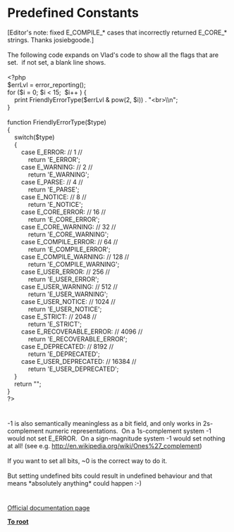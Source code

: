 # Predefined Constants




<div class="phpcode"><span class="html">
[Editor&apos;s note: fixed E_COMPILE_* cases that incorrectly returned E_CORE_* strings. Thanks josiebgoode.]
<br>
<br>The following code expands on Vlad&apos;s code to show all the flags that are set.&#xA0; if not set, a blank line shows.
<br>
<br><span class="default">&lt;?php
<br>$errLvl </span><span class="keyword">= </span><span class="default">error_reporting</span><span class="keyword">();
<br>for (</span><span class="default">$i </span><span class="keyword">= </span><span class="default">0</span><span class="keyword">; </span><span class="default">$i </span><span class="keyword">&lt; </span><span class="default">15</span><span class="keyword">;&#xA0; </span><span class="default">$i</span><span class="keyword">++ ) {
<br>&#xA0; &#xA0; print </span><span class="default">FriendlyErrorType</span><span class="keyword">(</span><span class="default">$errLvl </span><span class="keyword">&amp; </span><span class="default">pow</span><span class="keyword">(</span><span class="default">2</span><span class="keyword">, </span><span class="default">$i</span><span class="keyword">)) . </span><span class="string">&quot;&lt;br&gt;\\n&quot;</span><span class="keyword">; 
<br>}
<br>
<br>function </span><span class="default">FriendlyErrorType</span><span class="keyword">(</span><span class="default">$type</span><span class="keyword">)
<br>{
<br>&#xA0; &#xA0; switch(</span><span class="default">$type</span><span class="keyword">)
<br>&#xA0; &#xA0; {
<br>&#xA0; &#xA0; &#xA0; &#xA0; case </span><span class="default">E_ERROR</span><span class="keyword">: </span><span class="comment">// 1 //
<br>&#xA0; &#xA0; &#xA0; &#xA0; &#xA0; &#xA0; </span><span class="keyword">return </span><span class="string">&apos;E_ERROR&apos;</span><span class="keyword">;
<br>&#xA0; &#xA0; &#xA0; &#xA0; case </span><span class="default">E_WARNING</span><span class="keyword">: </span><span class="comment">// 2 //
<br>&#xA0; &#xA0; &#xA0; &#xA0; &#xA0; &#xA0; </span><span class="keyword">return </span><span class="string">&apos;E_WARNING&apos;</span><span class="keyword">;
<br>&#xA0; &#xA0; &#xA0; &#xA0; case </span><span class="default">E_PARSE</span><span class="keyword">: </span><span class="comment">// 4 //
<br>&#xA0; &#xA0; &#xA0; &#xA0; &#xA0; &#xA0; </span><span class="keyword">return </span><span class="string">&apos;E_PARSE&apos;</span><span class="keyword">;
<br>&#xA0; &#xA0; &#xA0; &#xA0; case </span><span class="default">E_NOTICE</span><span class="keyword">: </span><span class="comment">// 8 //
<br>&#xA0; &#xA0; &#xA0; &#xA0; &#xA0; &#xA0; </span><span class="keyword">return </span><span class="string">&apos;E_NOTICE&apos;</span><span class="keyword">;
<br>&#xA0; &#xA0; &#xA0; &#xA0; case </span><span class="default">E_CORE_ERROR</span><span class="keyword">: </span><span class="comment">// 16 //
<br>&#xA0; &#xA0; &#xA0; &#xA0; &#xA0; &#xA0; </span><span class="keyword">return </span><span class="string">&apos;E_CORE_ERROR&apos;</span><span class="keyword">;
<br>&#xA0; &#xA0; &#xA0; &#xA0; case </span><span class="default">E_CORE_WARNING</span><span class="keyword">: </span><span class="comment">// 32 //
<br>&#xA0; &#xA0; &#xA0; &#xA0; &#xA0; &#xA0; </span><span class="keyword">return </span><span class="string">&apos;E_CORE_WARNING&apos;</span><span class="keyword">;
<br>&#xA0; &#xA0; &#xA0; &#xA0; case </span><span class="default">E_COMPILE_ERROR</span><span class="keyword">: </span><span class="comment">// 64 //
<br>&#xA0; &#xA0; &#xA0; &#xA0; &#xA0; &#xA0; </span><span class="keyword">return </span><span class="string">&apos;E_COMPILE_ERROR&apos;</span><span class="keyword">;
<br>&#xA0; &#xA0; &#xA0; &#xA0; case </span><span class="default">E_COMPILE_WARNING</span><span class="keyword">: </span><span class="comment">// 128 //
<br>&#xA0; &#xA0; &#xA0; &#xA0; &#xA0; &#xA0; </span><span class="keyword">return </span><span class="string">&apos;E_COMPILE_WARNING&apos;</span><span class="keyword">;
<br>&#xA0; &#xA0; &#xA0; &#xA0; case </span><span class="default">E_USER_ERROR</span><span class="keyword">: </span><span class="comment">// 256 //
<br>&#xA0; &#xA0; &#xA0; &#xA0; &#xA0; &#xA0; </span><span class="keyword">return </span><span class="string">&apos;E_USER_ERROR&apos;</span><span class="keyword">;
<br>&#xA0; &#xA0; &#xA0; &#xA0; case </span><span class="default">E_USER_WARNING</span><span class="keyword">: </span><span class="comment">// 512 //
<br>&#xA0; &#xA0; &#xA0; &#xA0; &#xA0; &#xA0; </span><span class="keyword">return </span><span class="string">&apos;E_USER_WARNING&apos;</span><span class="keyword">;
<br>&#xA0; &#xA0; &#xA0; &#xA0; case </span><span class="default">E_USER_NOTICE</span><span class="keyword">: </span><span class="comment">// 1024 //
<br>&#xA0; &#xA0; &#xA0; &#xA0; &#xA0; &#xA0; </span><span class="keyword">return </span><span class="string">&apos;E_USER_NOTICE&apos;</span><span class="keyword">;
<br>&#xA0; &#xA0; &#xA0; &#xA0; case </span><span class="default">E_STRICT</span><span class="keyword">: </span><span class="comment">// 2048 //
<br>&#xA0; &#xA0; &#xA0; &#xA0; &#xA0; &#xA0; </span><span class="keyword">return </span><span class="string">&apos;E_STRICT&apos;</span><span class="keyword">;
<br>&#xA0; &#xA0; &#xA0; &#xA0; case </span><span class="default">E_RECOVERABLE_ERROR</span><span class="keyword">: </span><span class="comment">// 4096 //
<br>&#xA0; &#xA0; &#xA0; &#xA0; &#xA0; &#xA0; </span><span class="keyword">return </span><span class="string">&apos;E_RECOVERABLE_ERROR&apos;</span><span class="keyword">;
<br>&#xA0; &#xA0; &#xA0; &#xA0; case </span><span class="default">E_DEPRECATED</span><span class="keyword">: </span><span class="comment">// 8192 //
<br>&#xA0; &#xA0; &#xA0; &#xA0; &#xA0; &#xA0; </span><span class="keyword">return </span><span class="string">&apos;E_DEPRECATED&apos;</span><span class="keyword">;
<br>&#xA0; &#xA0; &#xA0; &#xA0; case </span><span class="default">E_USER_DEPRECATED</span><span class="keyword">: </span><span class="comment">// 16384 //
<br>&#xA0; &#xA0; &#xA0; &#xA0; &#xA0; &#xA0; </span><span class="keyword">return </span><span class="string">&apos;E_USER_DEPRECATED&apos;</span><span class="keyword">;
<br>&#xA0; &#xA0; }
<br>&#xA0; &#xA0; return </span><span class="string">&quot;&quot;</span><span class="keyword">;
<br>}
<br></span><span class="default">?&gt;</span>
</span>
</div>
  

#


<div class="phpcode"><span class="html">
-1 is also semantically meaningless as a bit field, and only works in 2s-complement numeric representations.&#xA0; On a 1s-complement system -1 would not set E_ERROR.&#xA0; On a sign-magnitude system -1 would set nothing at all! (see e.g. <a href="http://en.wikipedia.org/wiki/Ones%27_complement" rel="nofollow" target="_blank">http://en.wikipedia.org/wiki/Ones%27_complement</a>)<br><br>If you want to set all bits, ~0 is the correct way to do it.<br><br>But setting undefined bits could result in undefined behaviour and that means *absolutely anything* could happen :-)</span>
</div>
  

#

[Official documentation page](https://www.php.net/manual/en/errorfunc.constants.php)

**[To root](/)**